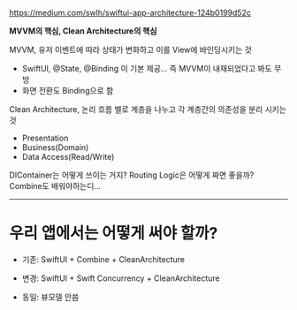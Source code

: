 https://medium.com/swlh/swiftui-app-architecture-124b0199d52c


**MVVM의 핵심, Clean Architecture의 핵심**

  

MVVM, 유저 이벤트에 따라 상태가 변화하고 이를 View에 바인딩시키는 것

- SwiftUI, @State, @Binding 이 기본 제공… 즉 MVVM이 내재되었다고 봐도 무방
- 화면 전환도 Binding으로 함

  

Clean Architecture, 논리 흐름 별로 계층을 나누고 각 계층간의 의존성을 분리 시키는 것 

- Presentation
- Business(Domain) 
- Data Access(Read/Write)

DIContainer는 어떻게 쓰이는 거지? 
Routing Logic은 어떻게 짜면 좋을까? 
Combine도 배워야하는디... 


---
# 우리 앱에서는 어떻게 써야 할까? 
- 기존: SwiftUI + Combine + CleanArchitecture
- 변경: SwiftUI + Swift Concurrency + CleanArchitecture

- 동일: 뷰모델 안씀